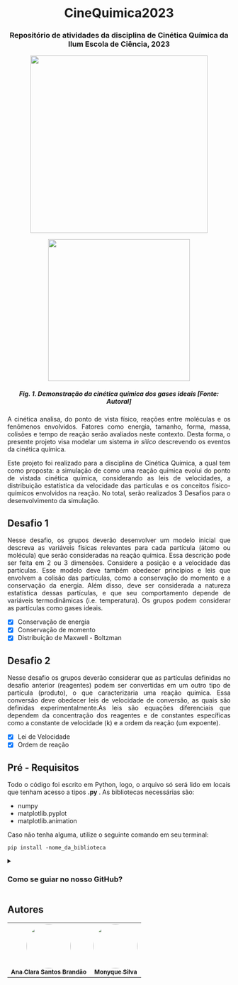 <h1 align="center">CineQuimica2023</h1>
<h3 align="center">Repositório de atividades da disciplina de Cinética Química da Ilum Escola de Ciência, 2023</h3>

<p align="center"><img src="https://github.com/aaaaclarinha/CineQuimica2023/assets/106678040/89748899-4131-449b-8cb4-0605a60febdd" height="400"></p>
<p align="center"><img src="https://github.com/aaaaclarinha/CineQuimica2023/assets/106678040/8b90d0dd-53c8-4ffc-9e50-914e86de0fed" height="320"></p>
<h5 align="center"> Fig. 1. Demonstração da cinética química dos gases ideais [Fonte: Autoral] </h5>


<p align= "justify"> A cinética analisa, do ponto de vista físico, reações entre moléculas e os fenômenos envolvidos. Fatores como energia, tamanho, forma, massa, colisões e tempo de reação serão avaliados neste contexto. Desta forma, o presente projeto visa modelar um sistema <i>in silico</i> descrevendo os eventos da cinética química. </p>


<p align= "justify"> Este projeto foi realizado para a disciplina de Cinética Química, a qual tem como proposta: a simulação de como uma reação química evolui do ponto de vistada cinética química, considerando as leis de velocidades, a distribuição estatística da velocidade das partículas e os conceitos físico-químicos envolvidos na reação. No total, serão realizados 3 Desafios para o desenvolvimento da simulação. </p>

## Desafio 1 
<p align= "justify"> Nesse desafio, os grupos deverão desenvolver um modelo inicial que descreva as variáveis físicas relevantes para cada partícula (átomo ou molécula) que serão consideradas na reação química. Essa descrição pode ser feita em 2 ou 3 dimensões. Considere a posição e a velocidade das partículas. Esse modelo deve também obedecer princípios e leis que envolvem a colisão das partículas, como a conservação do momento e a conservação da energia. Além disso, deve ser considerada a natureza estatística dessas partículas, e que seu comportamento depende de variáveis termodinâmicas (i.e. temperatura). Os grupos podem considerar as partículas como gases ideais. </p>

- [x] Conservação de energia
- [x] Conservação de momento 
- [x] Distribuição de Maxwell - Boltzman

## Desafio 2
<p align= "justify">Nesse desafio os grupos deverão considerar que as partículas definidas no desafio anterior (reagentes) podem ser convertidas em um outro tipo de partícula (produto), o que caracterizaria uma reação química. Essa conversão deve obedecer leis de velocidade de conversão, as quais são definidas experimentalmente.As leis são equações diferenciais que dependem da concentração dos reagentes e de constantes específicas como a constante de velocidade (k) e a ordem da reação (um expoente). </p>

- [x] Lei de Velocidade
- [x] Ordem de reação

## Pré - Requisitos
<p align= "justify"> Todo o código foi escrito em Python, logo, o arquivo só será lido em locais que tenham acesso a tipos <b>.py </b>.  As bibliotecas necessárias são:  </p>

- numpy
- matplotlib.pyplot
- matplotlib.animation

<p align= "justify"> Caso não tenha alguma, utilize o seguinte comando em seu terminal: </p>

```
pip install -nome_da_biblioteca
```
<details><summary><h3><b>Como se guiar no nosso GitHub?</h3></b></summary>
<p align="justify">
 É bem simples!  O código está realizado em no arquivo mayn.py, recomenda-se não abrir o arquivo em Jupyter Notebook já que ele não realiza a simulação em todo seu explendor. Ele está funcional e recomenda-se sua aplicação em VS Code. </p>
</details>

## Autores
<table>
  <tr>
    <td align="center"><a href="https://github.com/aaaaclarinha"><img style="border-radius: 50%;" src="https://avatars.githubusercontent.com/u/106619091?v=4" width="100px;" alt=""/><br /><sub><b>Ana Clara Santos Brandão </b></sub></a><br /></td>
    <td align="center"><a href="https://github.com/monocas"><img style="border-radius: 50%;" src="https://avatars.githubusercontent.com/u/106678040?v=4" width="100px;" alt=""/><br /><sub><b>Monyque Silva</b></sub></a><br /></td>
  </tr>
</table>
